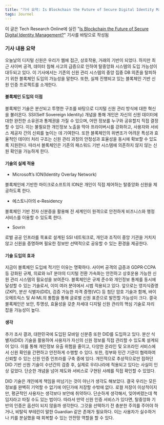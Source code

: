 ```yaml
---
title: "기사 요약: Is Blockchain the Future of Secure Digital Identity Management?"
tags: Journel
---
```


이 글은 Tech Research Online에 실린 "[Is Blockchain the Future of Secure Digital Identity Management?](https://techresearchonline.com/blog/blockchain-digital-identity-management/)" 기사를 바탕으로 작성됨

### 기사 내용 요약	
오늘날의 디지털 신원은 우리가 웹에 접근, 상호작용, 거래의 기반이 되었다. 하지만 최근 사이버 공격, 데이터 침해 사고의 급증으로 인하여 탈중앙화 시스템의 도입 가능성이 대두되고 있다. 이 기사에서는 기존의 신원 관리 시스템의 중앙 집중 DB 의존을 탈피하기 위한 블록체인 도입의 가능성을 말한다. 또한, 실제 진행되고 있는 블록체인 기반 신원 인증 프로젝트를 소개한다.

<!--more-->

#### 블록체인 도입의 이점

블록체인 기술은 분산되고 투명한 구조를 바탕으로 디지털 신원 관리 방식에 대한 혁신을 불러온다. SSI(Self Sovereign Identity) 개념을 통해 개인은 자신의 신원 데이터에 대한 완전한 소유권과 통제권을 가질 수 있으며, 어떤 정보를 누구와 공유할지 직접 결정할 수 있다. 이는 불필요한 개인정보 노출을 막아 프라이버시를 강화하고, 사용자와 서비스 제공자 간의 신뢰를 높이는 데 기여한다. 또한 블록체인의 위변조가 어려운 특성과 효율적인 데이터 처리 구조는 신원 관리 과정의 안정성과 효율성을 동시에 확보할 수 있도록 지원한다. 따라서 블록체인은 기존의 패스워드 기반 시스템에 의존하지 않지 않는 신원 확인을 가능하게 한다.

#### 기술의 실제 적용

- Microsoft’s ION(Identity Overlay Network)

블록체인에 기반한 마이크로소프트의 ION은 개인이 직접 제어하는 탈중앙화 신원을 제공하도록 한다.

- 에스토니아의 e-Residency

블록체인 기반 전자 신분증을 활용해 전 세계인이 원격으로 안전하게 비즈니스와 행정 서비스를 이용할 수 있도록 한다.

- Sovrin

로벌 공공 인프라를 목표로 설계된 SSI 네트워크로, 개인과 조직이 중앙 기관을 거치지 않고 신원을 증명하며 필요한 정보만 선택적으로 공유할 수 있는 환경을 제공한다.

#### 기술 도입의 효과

지금이 블록체인 도입에 적기인 이유는 명확하다. 사이버 공격의 급증과 GDPR·CCPA 등 강화된 규제, 의료와 IoT 분야의 디지털 전환 가속화는 안전하고 상호운용 가능한 신원 관리 시스템의 필요성을 보여준다. 블록체인은 규제 준수와 개인정보 통제를 동시에 달성할 수 있는 기술로서, 이미 여러 분야에서 시범 적용되고 있다. 앞으로는 영지식증명(ZKP), 분산 식별자(DID), 검증 가능한 자격 증명(VC) 등 첨단 암호 기술과 함께, 바이오메트릭스 및 AI·ML의 통합을 통해 글로벌 신원 표준으로 발전할 가능성이 크다. 결국 블록체인은 보안, 투명성, 효율성을 갖춘 차세대 디지털 신원 관리의 핵심 기술로 자리 잡을 가능성이 높다.

#### 생각

추가 조사 결과, 대한민국에 도입된 모바일 신분증 또한 DID를 도입하고 있다. 분산 식별자(DID) 기술을 활용하여 사용자가 자신의 신원 정보를 직접 관리할 수 있도록 설계되어 있다. 이를 통해 개인정보 유출 위험을 줄이고, 다양한 온라인 및 오프라인 서비스에서 신원 확인을 간편하고 안전하게 수행할 수 있다. 또한, 정부와 민간 기관이 협력하여 신뢰할 수 있는 신원 인증 인프라를 구축 중에 있다. 개인적으로 추상적으로만 접하던 DID 기반 신원 기술이 수년간의 검증 후, 실제로 우리나라에 적용되고 있다는 사실이 인상 깊었다. 단순한 개념을 넘어 제도와 서비스로 구현된 사례를 직접 확인할 수 있었다.

DID 기술은 개인에게 책임을 떠넘기는 것이 아닌가 생각도 해보았다. 결국 우리는 모든 정보를 완벽히 기억할 수 없기에 어딘가에 저장할 수밖에 없다. 로컬 저장이 이상적이지만, 평균적인 사용자는 생각보다 보안에 취약하다. 단순하게 생각해서, 잊어버렸는데 책임지라고 따질 수도 있는 법이다. 따라서 만약 신원 인증 서비스가 있다면, 탈중앙화 기반의 인증은 옵션이 되지 않을까 생각한다. 그것을 선택하기 전 충분한 주의를 주어야 하거나, 비탈릭 부테린이 말한 Guardian 같은 존재가 필요하다. 이는 사용자가 실수하거나 키를 분실했을 때 회복할 수 있는 안전망 역할을 할 수 있다.